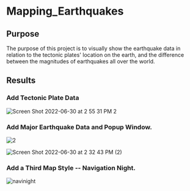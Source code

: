# Mapping_Earthquakes
## Purpose

The purpose of this project is to visually show the earthquake data in relation to the tectonic plates' location on the earth, and the difference between the magnitudes of earthquakes all over the world. 

## Results

### Add Tectonic Plate Data

![Screen Shot 2022-06-30 at 2 55 31 PM 2](https://user-images.githubusercontent.com/102264298/176766276-4d89cd95-18c6-42db-8c46-cba1dc72fa64.png)

### Add Major Earthquake Data and Popup Window.

![2](https://user-images.githubusercontent.com/102264298/176763815-bff55abe-e2ca-4911-b433-752b56181d4d.png)

![Screen Shot 2022-06-30 at 2 32 43 PM (2)](https://user-images.githubusercontent.com/102264298/176763840-c9ec4372-d9c8-4c6f-b236-1eeaaa55b592.png)

### Add a Third Map Style -- Navigation Night.  

![navinight](https://user-images.githubusercontent.com/102264298/176766923-4eb9db01-dc3d-4f00-8ebf-216d6821d366.png)

